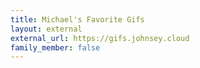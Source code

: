 ```yaml
---
title: Michael's Favorite Gifs
layout: external
external_url: https://gifs.johnsey.cloud
family_member: false
---
```

